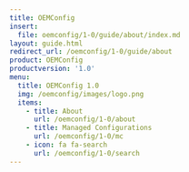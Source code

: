 ```yaml
---
title: OEMConfig
insert:
  file: oemconfig/1-0/guide/about/index.md
layout: guide.html
redirect_url: /oemconfig/1-0/guide/about
product: OEMConfig
productversion: '1.0'
menu:
  title: OEMConfig 1.0
  img: /oemconfig/images/logo.png
  items:
    - title: About
      url: /oemconfig/1-0/about
    - title: Managed Configurations
      url: /oemconfig/1-0/mc
    - icon: fa fa-search
      url: /oemconfig/1-0/search
---
```

